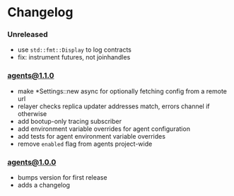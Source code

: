 # Changelog

### Unreleased

- use `std::fmt::Display` to log contracts
- fix: instrument futures, not joinhandles

### agents@1.1.0

- make \*Settings::new async for optionally fetching config from a remote url
- relayer checks replica updater addresses match, errors channel if otherwise
- add bootup-only tracing subscriber
- add environment variable overrides for agent configuration
- add tests for agent environment variable overrides
- remove `enabled` flag from agents project-wide

### agents@1.0.0

- bumps version for first release
- adds a changelog
